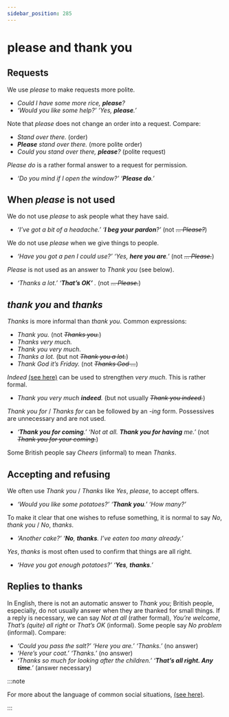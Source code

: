 ```yaml
---
sidebar_position: 285
---
```


# please and thank you

## Requests

We use *please* to make requests more polite.

- *Could I have some more rice, **please**?*
- *‘Would you like some help?’ ‘Yes, **please**.’*

Note that *please* does not change an order into a request. Compare:

- *Stand over there.* (order)
- ***Please** stand over there.* (more polite order)
- *Could you stand over there, **please**?* (polite request)

*Please do* is a rather formal answer to a request for permission.

- *‘Do you mind if I open the window?’ ‘**Please do**.’*

## When *please* is not used

We do not use *please* to ask people what they have said.

- *‘I’ve got a bit of a headache.’ ‘**I beg your pardon**?’* (not *~~… Please?~~*)

We do not use *please* when we give things to people.

- *‘Have you got a pen I could use?’ ‘Yes, **here you are**.’* (not *~~… Please.~~*)

*Please* is not used as an answer to *Thank you* (see below).

- *‘Thanks a lot.’ ‘**That’s OK’**  .* (not *~~… Please.~~*)

## *thank you* and *thanks*

*Thanks* is more informal than *thank you*. Common expressions:

- *Thank you.* (not *~~Thanks you.~~*)
- *Thanks very much.*
- *Thank you very much.*
- *Thanks a lot.* (but not *~~Thank you a lot.~~*)
- *Thank God it’s Friday.* (not *~~Thanks God …~~*)

*Indeed* [(see here)](./indeed) can be used to strengthen *very much*. This is rather formal.

- *Thank you very much **indeed**.* (but not usually *~~Thank you indeed.~~*)

*Thank you for* / *Thanks for* can be followed by an *\-ing* form. Possessives are unnecessary and are not used.

- *‘**Thank you for coming**.’ ‘Not at all. **Thank you for having** me.’* (not *~~Thank you for your coming.~~*)

Some British people say *Cheers* (informal) to mean *Thanks*.

## Accepting and refusing

We often use *Thank you* / *Thanks* like *Yes*, *please*, to accept offers.

- *‘Would you like some potatoes?’ ‘**Thank you**.’ ‘How many?’*

To make it clear that one wishes to refuse something, it is normal to say *No*, *thank you* / *No*, *thanks*.

- *‘Another cake?’ ‘**No**, **thanks**. I’ve eaten too many already.’*

*Yes*, *thanks* is most often used to confirm that things are all right.

- *‘Have you got enough potatoes?’ ‘**Yes**, **thanks**.’*

## Replies to thanks

In English, there is not an automatic answer to *Thank you*; British people, especially, do not usually answer when they are thanked for small things. If a reply is necessary, we can say *Not at all* (rather formal), *You’re welcome*, *That’s (quite) all right* or *That’s OK* (informal). Some people say *No problem* (informal). Compare:

- *‘Could you pass the salt?’ ‘Here you are.’ ‘Thanks.’* (no answer)
- *‘Here’s your coat.’ ‘Thanks.’* (no answer)
- *‘Thanks so much for looking after the children.’ ‘**That’s all right. Any time**.’* (answer necessary)

:::note

For more about the language of common social situations, [(see here)](./../vocabulary-areas/social-language).

:::
